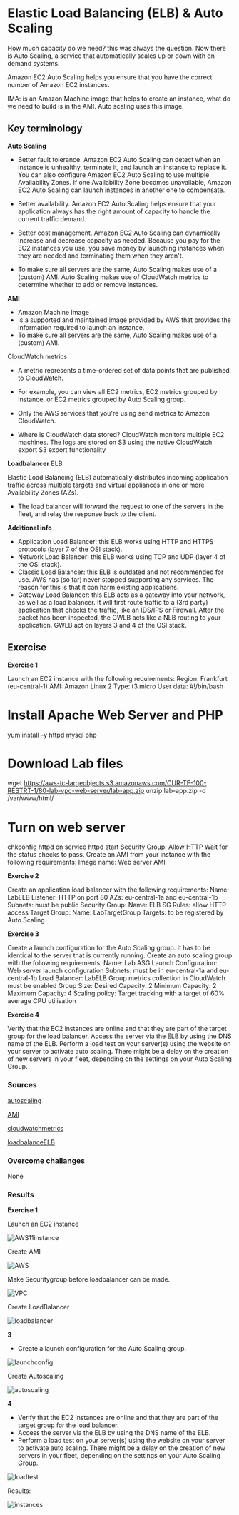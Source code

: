 # Elastic Load Balancing (ELB) & Auto Scaling

How much capacity do we need? this was always the question. Now there is Auto Scaling, a service that automatically scales up or down with on demand systems. 

Amazon EC2 Auto Scaling helps you ensure that you have the correct number of Amazon EC2 instances.

IMA: is an Amazon Machine image that helps to create an instance, what do we need to build is in the AMI. Auto scaling uses this image. 

## Key terminology

**Auto Scaling** 

- Better fault tolerance. Amazon EC2 Auto Scaling can detect when an instance is unhealthy, terminate it, and launch an instance to replace it. You can also configure Amazon EC2 Auto Scaling to use multiple Availability Zones. If one Availability Zone becomes unavailable, Amazon EC2 Auto Scaling can launch instances in another one to compensate.

- Better availability. Amazon EC2 Auto Scaling helps ensure that your application always has the right amount of capacity to handle the current traffic demand.

- Better cost management. Amazon EC2 Auto Scaling can dynamically increase and decrease capacity as needed. Because you pay for the EC2 instances you use, you save money by launching instances when they are needed and terminating them when they aren't.

- To make sure all servers are the same, Auto Scaling makes use of a (custom) AMI. Auto Scaling makes use of CloudWatch metrics to determine whether to add or remove instances.

**AMI** 

- Amazon Machine Image
- Is a supported and maintained image provided by AWS that provides the information required to launch an instance.
- To make sure all servers are the same, Auto Scaling makes use of a (custom) AMI.

CloudWatch metrics

- A metric represents a time-ordered set of data points that are published to CloudWatch.
- For example, you can view all EC2 metrics, EC2 metrics grouped by instance, or EC2 metrics grouped by Auto Scaling group. 
- Only the AWS services that you're using send metrics to Amazon CloudWatch.

- Where is CloudWatch data stored?
CloudWatch monitors multiple EC2 machines. The logs are stored on S3 using the native CloudWatch export S3 export functionality

**Loadbalancer** ELB

Elastic Load Balancing (ELB) automatically distributes incoming application traffic across multiple targets and virtual appliances in one or more Availability Zones (AZs).

- The load balancer will forward the request to one of the servers in the fleet, and relay the response back to the client.

**Additional info**

- Application Load Balancer: this ELB works using HTTP and HTTPS protocols (layer 7 of the OSI stack).
- Network Load Balancer: this ELB works using TCP and UDP (layer 4 of the OSI stack).
- Classic Load Balancer: this ELB is outdated and not recommended for use. AWS has (so far) never stopped supporting any services. The reason for this is that it can harm existing applications.
- Gateway Load Balancer: this ELB acts as a gateway into your network, as well as a load balancer. It will first route traffic to a (3rd party) application that checks the traffic, like an IDS/IPS or Firewall. After the packet has been inspected, the GWLB acts like a NLB routing to your application. GWLB act on layers 3 and 4 of the OSI stack.

## Exercise

**Exercise 1**

Launch an EC2 instance with the following requirements:
Region: Frankfurt (eu-central-1)
AMI: Amazon Linux 2
Type: t3.micro
User data:
#!/bin/bash
# Install Apache Web Server and PHP
yum install -y httpd mysql php
# Download Lab files
wget https://aws-tc-largeobjects.s3.amazonaws.com/CUR-TF-100-RESTRT-1/80-lab-vpc-web-server/lab-app.zip
unzip lab-app.zip -d /var/www/html/
# Turn on web server
chkconfig httpd on
service httpd start
Security Group: Allow HTTP
Wait for the status checks to pass.
Create an AMI from your instance with the following requirements:
Image name: Web server AMI    

**Exercise 2**

 Create an application load balancer with the following requirements:
Name: LabELB
Listener: HTTP on port 80
AZs: eu-central-1a and eu-central-1b
Subnets: must be public
Security Group: 
Name: ELB SG
Rules: allow HTTP access
Target Group:
Name: LabTargetGroup
Targets: to be registered by Auto Scaling
  
**Exercise 3** 

Create a launch configuration for the Auto Scaling group. It has to be identical to the server that is currently running.
Create an auto scaling group with the following requirements:
Name: Lab ASG
Launch Configuration: Web server launch configuration
Subnets: must be in eu-central-1a and eu-central-1b
Load Balancer: LabELB
Group metrics collection in CloudWatch must be enabled
Group Size:
Desired Capacity: 2
Minimum Capacity: 2
Maximum Capacity: 4
Scaling policy: Target tracking with a target of 60% average CPU utilisation


**Exercise 4**

Verify that the EC2 instances are online and that they are part of the target group for the load balancer.
Access the server via the ELB by using the DNS name of the ELB.
Perform a load test on your server(s) using the website on your server to activate auto scaling. There might be a delay on the creation of new servers in your fleet, depending on the settings on your Auto Scaling Group.


### Sources

[autoscaling](https://docs.aws.amazon.com/autoscaling/ec2/userguide/auto-scaling-benefits.html)

[AMI](https://www.google.com/search?q=ami+aws&oq=ami+aws&aqs=chrome.0.0i512l5j69i60l3.2169j0j7&sourceid=chrome&ie=UTF-8)

[cloudwatchmetrics](https://www.google.com/search?q=cloudwatch+metrics&ei=BdqVYp6UIprKlAb62rqQBQ&ved=0ahUKEwjeqv3vsIn4AhUaJcUKHXqtDlIQ4dUDCA4&uact=5&oq=cloudwatch+metrics&gs_lcp=Cgdnd3Mtd2l6EAMyBAgAEEMyBQgAEIAEMgUIABCABDIFCAAQgAQyBQgAEIAEMgUIABCABDIFCAAQgAQyBQgAEIAEMgUIABCABDIFCAAQgAQ6BwgAEEcQsAM6BwgAELADEENKBAhBGABKBAhGGABQY1hjYIEIaAFwAXgAgAE6iAE6kgEBMZgBAKABAcgBCcABAQ&sclient=gws-wiz)

[loadbalanceELB](https://aws.amazon.com/elasticloadbalancing/)

### Overcome challanges
None

### Results

**Exercise 1**

Launch an EC2 instance

![AWS11instance](../00_includes/AWS11instance.png)

Create AMI

![AWS](../00_includes/AW11ami.png)

Make Securitygroup before loadbalancer can be made. 

![VPC](../00_includes/AWS11Sec-groups.png)

Create LoadBalancer

![loadbalancer](../00_includes/LoadbalancerAWS11.png)

**3**

- Create a launch configuration for the Auto Scaling group. 

![launchconfig](../00_includes/launchconfig.png)

Create Autoscaling

![autoscaling](../00_includes/autoscalinggroup.png)

**4**

- Verify that the EC2 instances are online and that they are part of the target group for the load balancer.
- Access the server via the ELB by using the DNS name of the ELB.
- Perform a load test on your server(s) using the website on your server to activate auto scaling. There might be a delay on the creation of new servers in your fleet, depending on the settings on your Auto Scaling Group.

![loadtest](../00_includes/Load%20test.png)

Results: 

![instances](../00_includes/AWS11-Instances.png)



